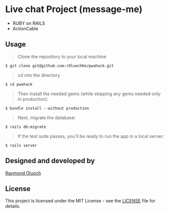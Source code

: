 # Live chat Project (message-me) 
- RUBY on RAILS
- ActionCable

## Usage

> Clone the repository to your local machine

```
$ git clone git@github.com:rOluochKe/pwahack.git
```

> cd into the directory

```
$ cd pwahack
```

> Then install the needed gems (while skipping any gems needed only in production):

```
$ bundle install --without production
```

> Next, migrate the database:

```
$ rails db:migrate
```

> If the test suite passes, you'll be ready to run the app in a local server:

```
$ rails server
```

## Designed and developed by

[Raymond Oluoch](https://github.com/rOluochKe)

## License

This project is licensed under the MIT License - see the [LICENSE](./LICENSE.md) file for details.